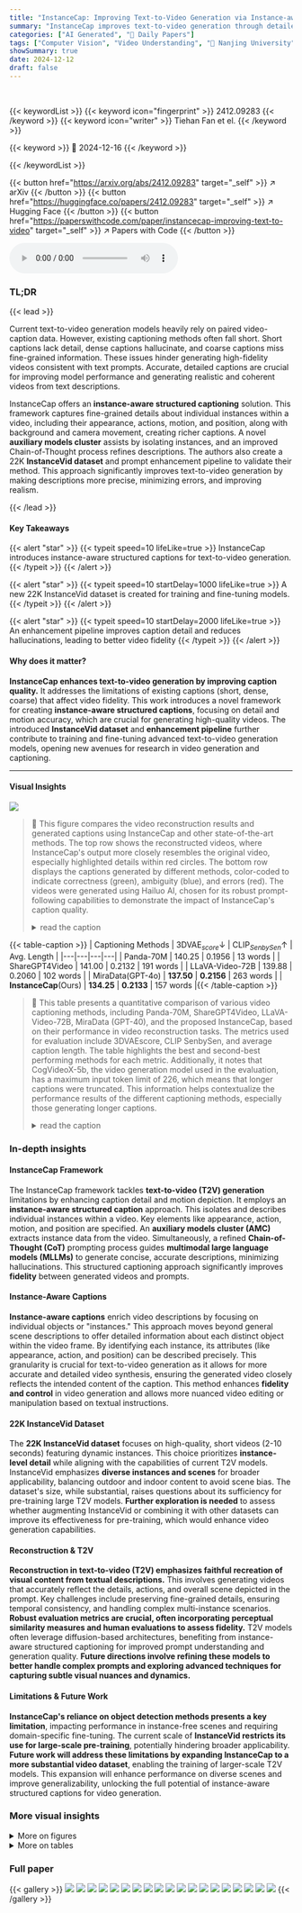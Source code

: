 ```yaml
---
title: "InstanceCap: Improving Text-to-Video Generation via Instance-aware Structured Caption"
summary: "InstanceCap improves text-to-video generation through detailed, instance-aware captions."
categories: ["AI Generated", "🤗 Daily Papers"]
tags: ["Computer Vision", "Video Understanding", "🏢 Nanjing University",]
showSummary: true
date: 2024-12-12
draft: false
---
```


<br>

{{< keywordList >}}
{{< keyword icon="fingerprint" >}} 2412.09283 {{< /keyword >}}
{{< keyword icon="writer" >}} Tiehan Fan et el. {{< /keyword >}}
 
{{< keyword >}} 🤗 2024-12-16 {{< /keyword >}}
 
{{< /keywordList >}}

{{< button href="https://arxiv.org/abs/2412.09283" target="_self" >}}
↗ arXiv
{{< /button >}}
{{< button href="https://huggingface.co/papers/2412.09283" target="_self" >}}
↗ Hugging Face
{{< /button >}}
{{< button href="https://paperswithcode.com/paper/instancecap-improving-text-to-video" target="_self" >}}
↗ Papers with Code
{{< /button >}}



<audio controls>
    <source src="https://ai-paper-reviewer.com/2412.09283/podcast.wav" type="audio/wav">
    Your browser does not support the audio element.
</audio>


### TL;DR


{{< lead >}}

Current text-to-video generation models heavily rely on paired video-caption data. However, existing captioning methods often fall short.  Short captions lack detail, dense captions hallucinate, and coarse captions miss fine-grained information.  These issues hinder generating high-fidelity videos consistent with text prompts.  Accurate, detailed captions are crucial for improving model performance and generating realistic and coherent videos from text descriptions.

InstanceCap offers an **instance-aware structured captioning** solution. This framework captures fine-grained details about individual instances within a video, including their appearance, actions, motion, and position, along with background and camera movement, creating richer captions.  A novel **auxiliary models cluster** assists by isolating instances, and an improved Chain-of-Thought process refines descriptions.  The authors also create a 22K **InstanceVid dataset** and prompt enhancement pipeline to validate their method. This approach significantly improves text-to-video generation by making descriptions more precise, minimizing errors, and improving realism.

{{< /lead >}}


#### Key Takeaways

{{< alert "star" >}}
{{< typeit speed=10 lifeLike=true >}} InstanceCap introduces instance-aware structured captions for text-to-video generation. {{< /typeit >}}
{{< /alert >}}

{{< alert "star" >}}
{{< typeit speed=10 startDelay=1000 lifeLike=true >}} A new 22K InstanceVid dataset is created for training and fine-tuning models. {{< /typeit >}}
{{< /alert >}}

{{< alert "star" >}}
{{< typeit speed=10 startDelay=2000 lifeLike=true >}} An enhancement pipeline improves caption detail and reduces hallucinations, leading to better video fidelity {{< /typeit >}}
{{< /alert >}}

#### Why does it matter?
**InstanceCap enhances text-to-video generation by improving caption quality.** It addresses the limitations of existing captions (short, dense, coarse) that affect video fidelity.  This work introduces a novel framework for creating **instance-aware structured captions**, focusing on detail and motion accuracy, which are crucial for generating high-quality videos.  The introduced **InstanceVid dataset** and **enhancement pipeline** further contribute to training and fine-tuning advanced text-to-video generation models, opening new avenues for research in video generation and captioning.

------
#### Visual Insights



![](https://arxiv.org/html/2412.09283/x1.png)

> 🔼 This figure compares the video reconstruction results and generated captions using InstanceCap and other state-of-the-art methods. The top row shows the reconstructed videos, where InstanceCap's output more closely resembles the original video, especially highlighted details within red circles. The bottom row displays the captions generated by different methods, color-coded to indicate correctness (green), ambiguity (blue), and errors (red).  The videos were generated using Hailuo AI, chosen for its robust prompt-following capabilities to demonstrate the impact of InstanceCap's caption quality.
> <details>
> <summary>read the caption</summary>
> Figure 1: Top: Comparison of the reconstruction-via-recaption results between 𝙸𝚗𝚜𝚝𝚊𝚗𝚌𝚎𝙲𝚊𝚙𝙸𝚗𝚜𝚝𝚊𝚗𝚌𝚎𝙲𝚊𝚙\mathtt{InstanceCap}typewriter_InstanceCap and state-of-the-art captioning methods for annotating the ground truth video. 𝙸𝚗𝚜𝚝𝚊𝚗𝚌𝚎𝙲𝚊𝚙𝙸𝚗𝚜𝚝𝚊𝚗𝚌𝚎𝙲𝚊𝚙\mathtt{InstanceCap}typewriter_InstanceCap produces results that more closely resemble the original video, showing greater detail fidelity (highlighted by the red circle). Bottom: The corresponding captions generated by 𝙸𝚗𝚜𝚝𝚊𝚗𝚌𝚎𝙲𝚊𝚙𝙸𝚗𝚜𝚝𝚊𝚗𝚌𝚎𝙲𝚊𝚙\mathtt{InstanceCap}typewriter_InstanceCap and others. Red denotes incorrect captions, blue represents ambiguous captions, and green indicates detailed and accurate descriptions of video. Specific visual hints are marked as A, B, and C for clarity. All videos are generated using the same video generation product, Hailuo AI222https://hailuoai.com/video, which has robust prompt-following capabilities, clearly highlighting the effectiveness of 𝙸𝚗𝚜𝚝𝚊𝚗𝚌𝚎𝙲𝚊𝚙𝙸𝚗𝚜𝚝𝚊𝚗𝚌𝚎𝙲𝚊𝚙\mathtt{InstanceCap}typewriter_InstanceCap.
> </details>





{{< table-caption >}}
| Captioning Methods | 3DVAE<sub>*score*</sub>↓ | CLIP<sub>*SenbySen*</sub>↑ | Avg. Length |
|---|---|---|---| 
| Panda-70M | 140.25 | 0.1956 | 13 words |
| ShareGPT4Video | 141.00 | 0.2132 | 191 words |
| LLaVA-Video-72B | 139.88 | 0.2060 | 102 words |
| MiraData(GPT-4o) | **137.50** | **0.2156** | 263 words |
| **InstanceCap**(Ours) | **134.25** | **0.2133** | 157 words |{{< /table-caption >}}

> 🔼 This table presents a quantitative comparison of various video captioning methods, including Panda-70M, ShareGPT4Video, LLaVA-Video-72B, MiraData (GPT-40), and the proposed InstanceCap, based on their performance in video reconstruction tasks.  The metrics used for evaluation include 3DVAEscore, CLIP SenbySen, and average caption length. The table highlights the best and second-best performing methods for each metric.  Additionally, it notes that CogVideoX-5b, the video generation model used in the evaluation, has a maximum input token limit of 226, which means that longer captions were truncated. This information helps contextualize the performance results of the different captioning methods, especially those generating longer captions.
> <details>
> <summary>read the caption</summary>
> Table 1: Quantitative comparisons on reconstruction-via-recaption results. The best results are marked in bold, and the second-best are underscored. As a reference, CogVideoX-5b accepts 226226226226 text tokens, with any excess being truncated.
> </details>





### In-depth insights


#### InstanceCap Framework
The InstanceCap framework tackles **text-to-video (T2V) generation** limitations by enhancing caption detail and motion depiction.  It employs an **instance-aware structured caption** approach. This isolates and describes individual instances within a video. Key elements like appearance, action, motion, and position are specified. An **auxiliary models cluster (AMC)** extracts instance data from the video. Simultaneously, a refined **Chain-of-Thought (CoT)** prompting process guides **multimodal large language models (MLLMs)** to generate concise, accurate descriptions, minimizing hallucinations. This structured captioning approach significantly improves **fidelity** between generated videos and prompts.

#### Instance-Aware Captions
**Instance-aware captions** enrich video descriptions by focusing on individual objects or "instances." This approach moves beyond general scene descriptions to offer detailed information about each distinct object within the video frame.  By identifying each instance, its attributes (like appearance, action, and position) can be described precisely. This granularity is crucial for text-to-video generation as it allows for more accurate and detailed video synthesis, ensuring the generated video closely reflects the intended content of the caption.  This method enhances **fidelity and control** in video generation and allows more nuanced video editing or manipulation based on textual instructions.

#### 22K InstanceVid Dataset
The **22K InstanceVid dataset** focuses on high-quality, short videos (2-10 seconds) featuring dynamic instances.  This choice prioritizes **instance-level detail** while aligning with the capabilities of current T2V models.  InstanceVid emphasizes **diverse instances and scenes** for broader applicability, balancing outdoor and indoor content to avoid scene bias.  The dataset's size, while substantial, raises questions about its sufficiency for pre-training large T2V models.  **Further exploration is needed** to assess whether augmenting InstanceVid or combining it with other datasets can improve its effectiveness for pre-training, which would enhance video generation capabilities.

#### Reconstruction & T2V
**Reconstruction in text-to-video (T2V) emphasizes faithful recreation of visual content from textual descriptions.**  This involves generating videos that accurately reflect the details, actions, and overall scene depicted in the prompt. Key challenges include preserving fine-grained details, ensuring temporal consistency, and handling complex multi-instance scenarios.  **Robust evaluation metrics are crucial, often incorporating perceptual similarity measures and human evaluations to assess fidelity.**  T2V models often leverage diffusion-based architectures, benefiting from instance-aware structured captioning for improved prompt understanding and generation quality.  **Future directions involve refining these models to better handle complex prompts and exploring advanced techniques for capturing subtle visual nuances and dynamics.**

#### Limitations & Future Work
**InstanceCap's reliance on object detection methods presents a key limitation**, impacting performance in instance-free scenes and requiring domain-specific fine-tuning.  The current scale of **InstanceVid restricts its use for large-scale pre-training**, potentially hindering broader applicability. **Future work will address these limitations by expanding InstanceCap to a more substantial video dataset**, enabling the training of larger-scale T2V models.  This expansion will enhance performance on diverse scenes and improve generalizability, unlocking the full potential of instance-aware structured captions for video generation.


### More visual insights

<details>
<summary>More on figures
</summary>


![](https://arxiv.org/html/2412.09283/x2.png)

> 🔼 This figure provides a high-level overview of the InstanceCap pipeline, illustrating the key stages involved in generating instance-aware structured captions. The pipeline begins with 'Prior Information,' which includes details like object class and camera motion.  This information is then fed into the 'Auxiliary Model Cluster.'  The cluster uses models like an object detector, SAM2 for instance segmentation, and tools for analyzing camera motion to process the input video.  These models help isolate 'Local Instances' from the 'Global Videos,' a key step in enhancing the fidelity of instance descriptions. The output of the auxiliary model cluster is then used to refine 'Dense prompts' into 'Structured phrases' using MLLMs. This process, further detailed in Figure 3, transforms complex video descriptions into concise yet precise instance-level captions.
> <details>
> <summary>read the caption</summary>
> Figure 2: Overview of InstanceCap pipeline. Details of “from dense prompts to structured phrases” design are shown in Figure 3.
> </details>



![](https://arxiv.org/html/2412.09283/x3.png)

> 🔼 This figure details the 'from dense prompts to structured phrases' design within the InstanceCap framework. It illustrates an enhanced Chain-of-Thought (CoT) pipeline that facilitates Multimodal Large Language Models (MLLMs) to accurately capture instances with precise descriptions. This pipeline leverages information interactions (highlighted by a red arrow) to guide MLLMs in generating detailed and precise descriptions of various attributes for each instance, such as appearance, actions and motion, and position.  The CoT interaction starts with a blurred background video derived from the original video.  Then it leverages global description and instance-specific prompts to generate descriptions of appearance and actions and motions. Finally combine these information with background details and camera movement obtained from global video to finalize the whole caption.
> <details>
> <summary>read the caption</summary>
> Figure 3: Details on “from dense prompts to structured phrases” design. We propose an improved CoT pipeline with carefully designed information interactions (red arrow), which facilitates MLLMs to accurately capture instances with precise descriptions on attributes.
> </details>



![](https://arxiv.org/html/2412.09283/x4.png)

> 🔼 InstanceVid features diverse instances, expansive scenes, and precise captions, making it suitable for open-domain video generation tasks. The dataset prioritizes short video durations (2-10 seconds) to align with typical open-source T2V model capabilities and the characteristics of OpenVid-1M.
> <details>
> <summary>read the caption</summary>
> Figure 4: 𝙸𝚗𝚜𝚝𝚊𝚗𝚌𝚎𝚅𝚒𝚍𝙸𝚗𝚜𝚝𝚊𝚗𝚌𝚎𝚅𝚒𝚍\mathtt{InstanceVid}typewriter_InstanceVid provides structured captions for videos in open-domain scenarios, featuring diverse instance, expansive scenes, precise and instance-aware captions, and video-generation-friendly durations.
> </details>



![](https://arxiv.org/html/2412.09283/x5.png)

> 🔼 InstanceEnhancer is a two-stage process that aligns prompts during inference. Stage A expands short prompts into detailed long prompts. Stages B(I) and B(II) use both versions to segment and enhance specific instances while preserving context.  The diagram illustrates this flow, showing the transition from short prompts to expanded prompts and how each stage contributes to the final structured caption.  It also highlights the use of Large Language Models (LLMs), along with a positive/negative lexicon, at different stages.
> <details>
> <summary>read the caption</summary>
> Figure 5: High-level overview of InstanceEnhancer, illustrating the data flow and the partitioning of stages. For a detailed implementation, refer to the supplemental materials, which provide an in-depth description of the enhancer pipeline design and the interdependencies between the stages.
> </details>



![](https://arxiv.org/html/2412.09283/x6.png)

> 🔼 This figure compares the reconstruction quality of video captions generated by InstanceCap and MiraData using a pre-trained T2V model, CogVideoX-5b.  Both methods generate captions from a ground truth video, which CogVideoX-5b then uses to generate new videos. These generated videos are compared to the ground truth video to assess how well the caption captured the original content.  Lower 3DVAE scores indicate better reconstruction quality. Red circles and lines highlight semantic details correctly captured by InstanceCap, showing closer alignment with the original video than MiraData.  InstanceCap retains details like 'glasses', 'grey sweater', and relative positions of people, showcasing improved fidelity and accuracy.
> <details>
> <summary>read the caption</summary>
> Figure 6: Comparison on reconstruction-via-recaption between 𝙸𝚗𝚜𝚝𝚊𝚗𝚌𝚎𝙲𝚊𝚙𝙸𝚗𝚜𝚝𝚊𝚗𝚌𝚎𝙲𝚊𝚙\mathtt{InstanceCap}typewriter_InstanceCap and MiraData. Corresponding 3DVAE scores are also indicated. Similar semantics shared between 𝙸𝚗𝚜𝚝𝚊𝚗𝚌𝚎𝙲𝚊𝚙𝙸𝚗𝚜𝚝𝚊𝚗𝚌𝚎𝙲𝚊𝚙\mathtt{InstanceCap}typewriter_InstanceCap and GT are indicated by red circles and lines.
> </details>



![](https://arxiv.org/html/2412.09283/x7.png)

> 🔼 This figure visually compares the video generation results of InstanceCap and OpenSora. It includes examples of both single-action and multiple-action scenes.  InstanceCap demonstrates a greater ability to generate videos that reflect the dynamics and motion details present in the captions, especially in scenes with multiple moving instances. For instance, in the 'Single Action' example, InstanceCap correctly depicts a lion sprinting, showcasing a more accurate and dynamic representation of motion than OpenSora. In the 'Multiple Action' example, InstanceCap generates a video where both a fish swims and a turtle moves, effectively capturing the simultaneous actions described in the caption. This highlights InstanceCap's ability to handle complex, dynamic scenes involving multiple instances with distinct motions.
> <details>
> <summary>read the caption</summary>
> Figure 7: Visual comparison of 𝙸𝚗𝚜𝚝𝚊𝚗𝚌𝚎𝙲𝚊𝚙𝙸𝚗𝚜𝚝𝚊𝚗𝚌𝚎𝙲𝚊𝚙\mathtt{InstanceCap}typewriter_InstanceCap and Opensora on Single and Multiple Action Score. In terms of the dynamic degree of video generation, we show better consistency and enhanced multi-instance dynamic generation effect.
> </details>



![](https://arxiv.org/html/2412.09283/x8.png)

> 🔼 This figure presents the results of a user study comparing InstanceCap and MiraData [9] across two metrics: Instance Detail and Hallucination Scores. The x-axis represents the different captioning methods (InstanceCap and MiraData), while the y-axis represents the average score for each metric.  The bars show that InstanceCap consistently outperforms MiraData on both metrics, indicating that InstanceCap generates captions with more accurate details and fewer hallucinations.
> <details>
> <summary>read the caption</summary>
> Figure 8: User study on instance detail and hallucination scores. Our instance-aware structured caption shows clear advantages compared to the coarse-structured MiraData [9].
> </details>



![](https://arxiv.org/html/2412.09283/x9.png)

> 🔼 InstanceCap excels at preserving precise instance details and adhering to instructions, even in scenarios with multiple instances and attributes, as demonstrated in a visual comparison with Open-Sora on instance-level attributes.  For example, InstanceCap accurately generates the detail 'light brown bag', a detail missed by Open-Sora.
> <details>
> <summary>read the caption</summary>
> Figure 9:  Visual comparison of 𝙸𝚗𝚜𝚝𝚊𝚗𝚌𝚎𝙲𝚊𝚙𝙸𝚗𝚜𝚝𝚊𝚗𝚌𝚎𝙲𝚊𝚙\mathtt{InstanceCap}typewriter_InstanceCap and Open-Sora on instance-level attributes. 𝙸𝚗𝚜𝚝𝚊𝚗𝚌𝚎𝙲𝚊𝚙𝙸𝚗𝚜𝚝𝚊𝚗𝚌𝚎𝙲𝚊𝚙\mathtt{InstanceCap}typewriter_InstanceCap excels in precise instance detail fidelity and instruction-following capabilities, even with complex multi-instance and multi-attribute scenarios.
> </details>



![](https://arxiv.org/html/2412.09283/x10.png)

> 🔼 This figure illustrates the improvements of MLLM captions generated by adding two types of hints: camera movement hints and human-designed class hints. It includes two ablation studies (a and b). Ablation (a) shows that adding camera movement hints allows the generated caption to describe 'zoom in', compared to the original caption that cannot capture camera movement. Ablation (b) shows that adding human-designed class hints enable MLLMs to give more detailed descriptions including 'watch' and 'white hair', compared to the original caption that merely describes 'denim shirt and jeans'.
> <details>
> <summary>read the caption</summary>
> Figure 10: (a) Ablation study on the effect of camera movement hints on the accuracy of MLLM labeling. (b) Impact of human-designed class hints on the details of instance labeling.
> </details>



![](https://arxiv.org/html/2412.09283/x11.png)

> 🔼 This figure presents two ablation studies comparing InstanceCap with other visual prompting methods for video captioning. Part (a) shows InstanceCap's superiority over weak visual prompts (red circles and bounding boxes) in capturing details in a multi-instance scene (coach and players). Part (b) compares InstanceCap's blur background masking with the use of solid color (red) backgrounds for non-target occlusion. It demonstrates that blur backgrounds are more effective than solid colors in guiding MLLM annotation and reducing hallucination artifacts, enhancing instance detail fidelity and preserving visual consistency.
> <details>
> <summary>read the caption</summary>
> Figure 11: (a) Comparison against the weak visual prompt for reconstruction-via-caption visualization on multi-instance targets. (b) Comparison against color screen backgrounds (red), which may negatively affect MLLM labeling performance.
> </details>



![](https://arxiv.org/html/2412.09283/x12.png)

> 🔼 This figure presents two lists of words: a Positive Lexicon and a Negative Lexicon. The Positive Lexicon includes words like 'kaleidoscopic, delicate, grand...' that enhance the aesthetic quality of generated videos.  The Negative Lexicon includes words like 'dull, rough, harsh...' that should be avoided as they detract from the aesthetic quality.
> <details>
> <summary>read the caption</summary>
> Figure S1: The detail of Positive/Negative Lexicon
> </details>



![](https://arxiv.org/html/2412.09283/x13.png)

> 🔼 This figure provides a detailed overview of the InstanceEnhancer pipeline, a two-stage process for prompt alignment during inference.  Stage A focuses on short text expansion, where a short prompt is expanded into a more detailed, descriptive long prompt. Stage B consists of two sub-stages: B(I) involves instance segmentation, identifying and separating individual instances within the video content; and B(II) centers on structured caption generation, creating detailed descriptions of each identified instance's appearance, actions, position, and other relevant attributes, following the structure of the InstanceCap framework.  The pipeline leverages LLMs (Large Language Models) such as Gemini, Claude, GPT-40, and others, along with auxiliary tools like positive/negative lexicons, to enhance and refine the generated captions, ensuring they are detailed, vivid, contextually relevant, and aligned with user instructions.
> <details>
> <summary>read the caption</summary>
> Figure S2: Detailed overview of the InstanceEnhancer pipeline. Example No.1 as shown in Figure S9.
> </details>



![](https://arxiv.org/html/2412.09283/x14.png)

> 🔼 This figure presents example prompts and responses used in the Inseval benchmark tests, covering Single and Multiple categories. Each example includes a sentence prompt and its expected response based on an instance's action, color, shape, texture, or specific detail.
> <details>
> <summary>read the caption</summary>
> Figure S3: Inference examples of Inseval.
> </details>



![](https://arxiv.org/html/2412.09283/x15.png)

> 🔼 This figure provides a side-by-side visual comparison of video generation outputs from a commercial model (Hailuo AI) and an open-source model (CogVideoX-5b).  The prompts used are from the Inseval benchmark and focus on testing instance details, specifically across multiple object attributes like Shape and Detail. The comparison aims to showcase how different models handle more challenging, complex prompts, especially with multi-instance and multi-attribute scenarios.
> <details>
> <summary>read the caption</summary>
> Figure S4: Visualization comparing open-source models and commercial models on prompts with poorer performance.
> </details>



![](https://arxiv.org/html/2412.09283/x16.png)

> 🔼 The prompt designed for InstanceCap, which guides the Large Language Model (LLM) to generate structured video descriptions. The prompt instructs the LLM to describe the appearance, actions, and attributes of instances in the video in detail, and to use specific, evocative vocabulary while avoiding negative or vague terms. The system prompt includes instructions for each of three tasks, such as: Describing Objects Appearances; Describing Objects' Actions and Behaviors; Use Fine Words to Describe.  The prompt also emphasizes the importance of following the structured format and notes some constraints for descriptions.
> <details>
> <summary>read the caption</summary>
> Figure S5: System prompt of 𝙸𝚗𝚜𝚝𝚊𝚗𝚌𝚎𝙲𝚊𝚙𝙸𝚗𝚜𝚝𝚊𝚗𝚌𝚎𝙲𝚊𝚙\mathtt{InstanceCap}typewriter_InstanceCap.
> </details>



![](https://arxiv.org/html/2412.09283/x17.png)

> 🔼 This figure presents the Python code snippet used for extracting temporal metadata from videos. The function `load_video` takes the video path, maximum frame number, frames per second (fps), and a force_sample boolean as input. It returns uniformly sampled video frames, the time of each frame, and the total video duration.  The `build_video_prompt` function then uses these metadata to create an instruction prompt, informing the language model about the video duration, number of sampled frames, and their timestamps, to aid in generating temporally consistent captions.
> <details>
> <summary>read the caption</summary>
> Figure S6: Code of getting video temporal metadata.
> </details>



![](https://arxiv.org/html/2412.09283/x18.png)

> 🔼 This figure presents an example of Chain-of-Thought (CoT) prompting used to elicit camera movement information. The prompt includes instructions to deduce camera motion (static or dynamic) and infer the shooting angle (e.g., long distance, medium distance, overhead angle, POV) based on observed changes in video frames.  Degree adverbs (e.g., sharply, rapidly, slowly) should be used to give a detailed description of the camera movement and angle.
> <details>
> <summary>read the caption</summary>
> Figure S7: Prompt of camera movement.
> </details>



![](https://arxiv.org/html/2412.09283/x19.png)

> 🔼 This figure presents the Chain-of-Thought (CoT) prompts used to elicit descriptions of actions and motion from a large language model (LLM).  It is a two-step process.  The first step focuses on identifying any movement related to the target object, incorporating information from the global video description. The second step prompts the LLM to describe the motion in detail, using appropriate adjectives, and focusing solely on the target object's movement. It explicitly instructs the LLM to avoid speculation or descriptions of unrelated elements.
> <details>
> <summary>read the caption</summary>
> Figure S8: Prompt of actions and motion.
> </details>



![](https://arxiv.org/html/2412.09283/x20.png)

> 🔼 This figure presents an example prompt designed for Large Language Models (LLMs) within the InstanceEnhancer pipeline. This pipeline enhances short text prompts into detailed, structured prompts suitable for video generation.  The example demonstrates how a short prompt like 'The astronaut is riding a horse.' is expanded into a much longer and more descriptive prompt rich in visual details, character actions, and scene setting. This expanded prompt enables the LLM to generate a video that adheres more closely to the user's intent.
> <details>
> <summary>read the caption</summary>
> Figure S9: Designed example for LLMs.
> </details>



![](https://arxiv.org/html/2412.09283/x21.png)

> 🔼 The figure presents the evaluation prompts designed for Inseval, categorized by single and multiple object scenarios, and covering dimensions such as Action, Color, Shape, Texture, and Detail. These prompts are designed to assess an LLM's ability to correctly identify and describe specific attributes of instances within generated videos.  The prompts use a Chain-of-Thought (CoT) structure with a multi-step question-answer format.  Variations in the prompts are introduced for different dimensions and object counts to thoroughly evaluate the model's capabilities.
> <details>
> <summary>read the caption</summary>
> Figure S10: Evaluation prompts of Inseval.
> </details>



![](https://arxiv.org/html/2412.09283/x22.png)

> 🔼 This figure presents a two-step prompting strategy designed to enhance the alignment of open-source text-to-video generation models with structured captions.  The first step involves summarizing the provided InstanceCap JSON into a continuous text paragraph, ensuring that all key details are retained. The second step focuses on refining the generated text to conform to a 'subject + attribute + position' structure and using natural scene-setting phrases.  This process ensures the open-source model receives clear and comprehensive text input for enhanced video generation quality.
> <details>
> <summary>read the caption</summary>
> Figure S11: Aligning prompt used during alignment with the open source model.
> </details>



</details>




<details>
<summary>More on tables
</summary>


{{< table-caption >}}
| T2V Model | Single↑ | | | | | Multiple↑ | | | Average↑ |
|---|---|---|---|---|---|---|---|---|---| 
| | Action | Color | Shape | Texture | Detail | Action | Color | Texture | | 
| CogVideoX-5B [30] | 64% | 60% | 44% | 60% | 20% | 8% | 48% | 40% | 43.00% | 
| Pyramid-Flow-2B [8] | 44% | 68% | 32% | 32% | 7% | 4% | 24% | 16% | 28.38% | 
| Open-Sora Plan v1.3-2.7B [11] | 64% | 44% | 36% | 32% | 27% | 20% | 32% | 12% | 33.38% | 
| Open-Sora v1.2-1.1B [35] | 40% | **56%** | **36%** | **40%** | 13% | 12% | 16% | 16% | 28.63% | 
| + InstanceCap (Ours) | **56%** | **60%** | **40%** | **48%** | **27%** | **16%** | **32%** | **24%** | **37.88%** | 
| + Panda-captioner [4] | 40% | 48% | 28% | 40% | 20% | 8% | 20% | 12% | 27.00% | 
| + ShareGPT4Video [3] | 40% | 44% | 32% | 24% | 13% | **16%** | 8% | **20%** | 24.63% | 
| + LLaVA [16] | **52%** | 52% | 28% | 28% | **20%** | 12% | **28%** | 16% | **29.50%** |{{< /table-caption >}}
> 🔼 This table presents a quantitative comparison of InstanceCap and other state-of-the-art video captioning models.  All methods are evaluated based on their performance on the popular open-source T2V model, Open-Sora [35]. The table also includes results for CogVideoX-5B, Pyramid-Flow, and Open-Sora Plan, which are three other high-performing T2V generation models.  The comparison focuses on video generation quality achieved when these models are used with different captioning methods. The metrics used for evaluating video generation quality are based on instance level attributes including 'Single Action', 'Color', 'Shape', 'Texture', 'Detail' as well as 'Multiple Action', 'Color', 'Texture' for single-object and multi-object scenarios respectively.  The highest scores achieved by the captioning models and by Open-Sora across all metrics are highlighted in bold. The second-highest score is underscored.
> <details>
> <summary>read the caption</summary>
> Table 2: Quantitative comparison between 𝙸𝚗𝚜𝚝𝚊𝚗𝚌𝚎𝙲𝚊𝚙𝙸𝚗𝚜𝚝𝚊𝚗𝚌𝚎𝙲𝚊𝚙\mathtt{InstanceCap}typewriter_InstanceCap and SOTA video captioning models, all based on the popular T2V model Open-Sora. Additionally, we also compare three powerful T2V models, including CogVideoX-5B, Pyramid-Flow, and Open-Sora Plan. The best results of video captioning methods and Open-Sora are marked in bold, and the second-best are underscored.
> </details>

{{< table-caption >}}
| Distortion type | 3DVAE score↓ | Setting | 
|---|---|---| 
| Blurring | 7.71 | GaussianBlur(kernel=(5, 5), sigma=0) | 
| Compression artifacts | 11.19 | JPEG compression (quality 5-30) | 
| Corruptions | 39.80 | Random pixel masking (binary mask) | 
| Random noise | 49.70 | Gaussian noise (mean=0, stddev=25) | 
| Brightness distortion | 63.25 | Scaling (factor 0.5-1.5) | 
| Spatial shifts | 78.94 | Random affine shifts (±10 pixels) | 
| T2V models Avg. | 134 ~ 145 | - | 
| Broken video | 149.50 | - |{{< /table-caption >}}
> 🔼 This table presents 3DVAE scores, a metric evaluating video reconstruction quality by calculating the distance between latent representations of original and reconstructed videos. It showcases the effectiveness of this metric by applying it to videos distorted in various ways (blurring, compression, etc.) and comparing it to typical scores from T2V models. The 'Setting' column provides specific parameters for each distortion type.
> <details>
> <summary>read the caption</summary>
> Table S1: 3DVAE scores for various distortions and video models, showcasing its effectiveness in capturing perceptual similarities and reconstruction accuracy. The setting column provides details of the experimental setup for each distortion type.
> </details>

{{< table-caption >}}
| Instance Detail | Instance Detail | Hallucination Scores | Hallucination Scores |
|---|---|---|---| 
| **1** | Descriptions are extremely vague, imprecise, or largely inaccurate. Almost no specific details from the video are captured correctly. | **1** | Severe hallucination - Describes many nonexistent details, significantly misrepresents what is shown, or introduces extensive irrelevant content with many unrelated topics or external information. |
| **2** | Descriptions have major inaccuracies or omit many important details. Only a few basic elements are described correctly. | **2** | Frequent hallucination - Multiple instances of fabricated or misrepresented details and significant extra content introducing information beyond the video scope. |
| **3** | Descriptions are moderately accurate but lack precision in some areas. Core details are present but some secondary details are missing or incorrect. | **3** | Occasional hallucination - A few minor instances of fabricated details, misrepresentations, or the addition of extra content not covered in the video. |
| **4** | Descriptions are largely accurate and detailed. Most key elements and nuances from the video are captured correctly, with only minor omissions or imprecisions. | **4** | Minimal hallucination - One or two very minor discrepancies or limited introduction of external information. |
| **5** | Descriptions are highly precise and comprehensive. All important details from the video are captured accurately, including subtle elements and specific examples. | **5** | No hallucination - All described details accurately reflect what is shown in the video, with no external content added. |{{< /table-caption >}}
> 🔼 This table provides a detailed breakdown of the scoring criteria employed for evaluating both instance detail and hallucination aspects, combining intrinsic and extrinsic hallucinations within a unified evaluation framework. The 'Instance Detail' section assesses the accuracy and completeness of descriptions, ranging from extremely vague to highly precise. The 'Hallucination Scores' section evaluates the presence and severity of hallucinated details, categorizing them from severe (many fabricated details) to minimal (very few discrepancies).
> <details>
> <summary>read the caption</summary>
> Table S2: This table outlines scoring criteria for Instance Detail and Hallucination Scores, integrating intrinsic and extrinsic hallucinations into a unified framework for evaluation.
> </details>

</details>




### Full paper

{{< gallery >}}
<img src="https://ai-paper-reviewer.com/2412.09283/1.png" class="grid-w50 md:grid-w33 xl:grid-w25" />
<img src="https://ai-paper-reviewer.com/2412.09283/2.png" class="grid-w50 md:grid-w33 xl:grid-w25" />
<img src="https://ai-paper-reviewer.com/2412.09283/3.png" class="grid-w50 md:grid-w33 xl:grid-w25" />
<img src="https://ai-paper-reviewer.com/2412.09283/4.png" class="grid-w50 md:grid-w33 xl:grid-w25" />
<img src="https://ai-paper-reviewer.com/2412.09283/5.png" class="grid-w50 md:grid-w33 xl:grid-w25" />
<img src="https://ai-paper-reviewer.com/2412.09283/6.png" class="grid-w50 md:grid-w33 xl:grid-w25" />
<img src="https://ai-paper-reviewer.com/2412.09283/7.png" class="grid-w50 md:grid-w33 xl:grid-w25" />
<img src="https://ai-paper-reviewer.com/2412.09283/8.png" class="grid-w50 md:grid-w33 xl:grid-w25" />
<img src="https://ai-paper-reviewer.com/2412.09283/9.png" class="grid-w50 md:grid-w33 xl:grid-w25" />
<img src="https://ai-paper-reviewer.com/2412.09283/10.png" class="grid-w50 md:grid-w33 xl:grid-w25" />
<img src="https://ai-paper-reviewer.com/2412.09283/11.png" class="grid-w50 md:grid-w33 xl:grid-w25" />
<img src="https://ai-paper-reviewer.com/2412.09283/12.png" class="grid-w50 md:grid-w33 xl:grid-w25" />
<img src="https://ai-paper-reviewer.com/2412.09283/13.png" class="grid-w50 md:grid-w33 xl:grid-w25" />
<img src="https://ai-paper-reviewer.com/2412.09283/14.png" class="grid-w50 md:grid-w33 xl:grid-w25" />
<img src="https://ai-paper-reviewer.com/2412.09283/15.png" class="grid-w50 md:grid-w33 xl:grid-w25" />
<img src="https://ai-paper-reviewer.com/2412.09283/16.png" class="grid-w50 md:grid-w33 xl:grid-w25" />
<img src="https://ai-paper-reviewer.com/2412.09283/17.png" class="grid-w50 md:grid-w33 xl:grid-w25" />
<img src="https://ai-paper-reviewer.com/2412.09283/18.png" class="grid-w50 md:grid-w33 xl:grid-w25" />
<img src="https://ai-paper-reviewer.com/2412.09283/19.png" class="grid-w50 md:grid-w33 xl:grid-w25" />
{{< /gallery >}}